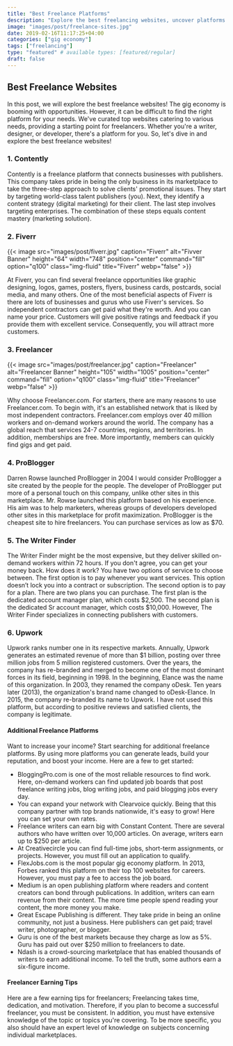 ```yaml
---
title: "Best Freelance Platforms"
description: "Explore the best freelancing websites, uncover platforms to kickstart your independent contracting journey!"
image: "images/post/freelance-sites.jpg"
date: 2019-02-16T11:17:25+04:00
categories: ["gig economy"]
tags: ["freelancing"]
type: "featured" # available types: [featured/regular]
draft: false
---
```


## Best Freelance Websites

In this post, we will explore the best freelance websites! The gig economy is booming with opportunities. However, it can be difficult to find the right platform for your needs. We've curated top websites catering to various needs, providing a starting point for freelancers. Whether you're a writer, designer, or developer, there's a platform for you. So, let's dive in and explore the best freelance websites!

### 1. Contently

Contently is a freelance platform that connects businesses with publishers. This company takes pride in being the only business in its marketplace to take the three-step approach to solve clients' promotional issues. They start by targeting world-class talent publishers (you). Next, they identify a content strategy (digital marketing) for their client. The last step involves targeting enterprises. The combination of these steps equals content mastery (marketing solution).

### 2. Fiverr

{{< image src="images/post/fiverr.jpg" caption="Fiverr" alt="Fivver Banner" height="64" width="748" position="center" command="fill" option="q100" class="img-fluid" title="Fiverr" webp="false" >}}

At Fiverr, you can find several freelance opportunities like graphic designing, logos, games, posters, flyers, business cards, postcards, social media, and many others. One of the most beneficial aspects of Fiverr is there are lots of businesses and gurus who use Fiverr's services. So independent contractors can get paid what they're worth. And you can name your price. Customers will give positive ratings and feedback if you provide them with excellent service. Consequently, you will attract more customers.

### 3. Freelancer

{{< image src="images/post/freelancer.jpg" caption="Freelancer" alt="Freelancer Banner" height="105" width="1005" position="center" command="fill" option="q100" class="img-fluid" title="Freelancer" webp="false" >}}

Why choose Freelancer.com. For starters, there are many reasons to use Freelancer.com. To begin with, it's an established network that is liked by most independent contractors. Freelancer.com employs over 40 million workers and on-demand workers around the world. The company has a global reach that services 24-7 countries, regions, and territories. In addition, memberships are free. More importantly, members can quickly find gigs and get paid.

### 4. ProBlogger

Darren Rowse launched ProBlogger in 2004 I would consider ProBlogger a site created by the people for the people. The developer of ProBlogger put more of a personal touch on this company, unlike other sites in this marketplace. Mr. Rowse launched this platform based on his experience. His aim was to help marketers, whereas groups of developers developed other sites in this marketplace for profit maximization. ProBlogger is the cheapest site to hire freelancers. You can purchase services as low as $70.

### 5. The Writer Finder

The Writer Finder might be the most expensive, but they deliver skilled on-demand workers within 72 hours. If you don't agree, you can get your money back. How does it work? You have two options of service to choose between. The first option is to pay whenever you want services. This option doesn’t lock you into a contract or subscription. The second option is to pay for a plan. There are two plans you can purchase. The first plan is the dedicated account manager plan, which costs $2,500. The second plan is the dedicated Sr account manager, which costs $10,000. However, The Writer Finder specializes in connecting publishers with customers.

### 6. Upwork

Upwork ranks number one in its respective markets. Annually, Upwork generates an estimated revenue of more than $1 billion, posting over three million jobs from 5 million registered customers. Over the years, the company has re-branded and merged to become one of the most dominant forces in its field, beginning in 1998. In the beginning, Elance was the name of this organization. In 2003, they renamed the company oDesk. Ten years later (2013), the organization's brand name changed to oDesk-Elance. In 2015, the company re-branded its name to Upwork. I have not used this platform, but according to positive reviews and satisfied clients, the company is legitimate.

#### Additional Freelance Platforms

Want to increase your income? Start searching for additional freelance platforms. By using more platforms you can generate leads, build your reputation, and boost your income. Here are a few to get started:

- BloggingPro.com is one of the most reliable resources to find work. Here, on-demand workers can find updated job boards that post freelance writing jobs, blog writing jobs, and paid blogging jobs every day.
- You can expand your network with Clearvoice quickly. Being that this company partner with top brands nationwide, it's easy to grow! Here you can set your own rates.
- Freelance writers can earn big with Constant Content. There are several authors who have written over 10,000 articles. On average, writers earn up to $250 per article.
- At Creativecircle you can find full-time jobs, short-term assignments, or projects. However, you must fill out an application to qualify.
- FlexJobs.com is the most popular gig economy platform. In 2013, Forbes ranked this platform on their top 100 websites for careers. However, you must pay a fee to access the job board.
- Medium is an open publishing platform where readers and content creators can bond through publications. In addition, writers can earn revenue from their content. The more time people spend reading your content, the more money you make.
- Great Escape Publishing is different. They take pride in being an online community, not just a business. Here publishers can get paid; travel writer, photographer, or blogger.
- Guru is one of the best markets because they charge as low as 5%. Guru has paid out over $250 million to freelancers to date.
- Ndash is a crowd-sourcing marketplace that has enabled thousands of writers to earn additional income. To tell the truth, some authors earn a six-figure income.

#### Freelancer Earning Tips

Here are a few earning tips for freelancers; Freelancing takes time, dedication, and motivation. Therefore, if you plan to become a successful freelancer, you must be consistent. In addition, you must have extensive knowledge of the topic or topics you're covering. To be more specific, you also should have an expert level of knowledge on subjects concerning individual marketplaces.
